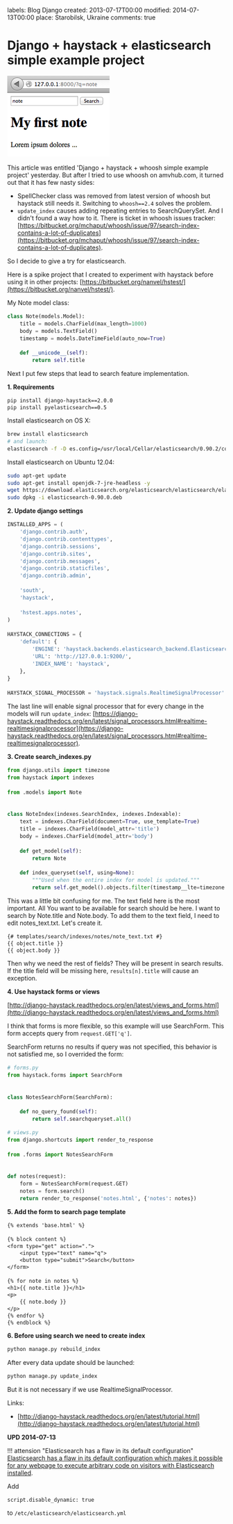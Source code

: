labels: Blog
        Django
created: 2013-07-17T00:00
modified: 2014-07-13T00:00
place: Starobilsk, Ukraine
comments: true

# Django + haystack + elasticsearch simple example project

![Search with haystack](search_example.png)

This article was entitled 'Django + haystack + whoosh simple example project' yesterday. But after I tried to use whoosh on amvhub.com, it turned out that it has few nasty sides:

- SpellChecker class was removed from latest version of whoosh but haystack still needs it. Switching to ```whoosh==2.4``` solves the problem.
- ```update_index``` causes adding repeating entries to SearchQuerySet. And I didn't found a way how to it. There is ticket in whoosh issues tracker: [https://bitbucket.org/mchaput/whoosh/issue/97/search-index-contains-a-lot-of-duplicates](https://bitbucket.org/mchaput/whoosh/issue/97/search-index-contains-a-lot-of-duplicates).

So I decide to give a try for elasticsearch.

Here is a spike project that I created to experiment with haystack before using it in other projects: [https://bitbucket.org/nanvel/hstest/](https://bitbucket.org/nanvel/hstest/).

My Note model class:
```python
class Note(models.Model):
    title = models.CharField(max_length=1000)
    body = models.TextField()
    timestamp = models.DateTimeField(auto_now=True)

    def __unicode__(self):
        return self.title
```

Next I put few steps that lead to search feature implementation.

**1. Requirements**

```text
pip install django-haystack==2.0.0
pip install pyelasticsearch==0.5
```

Install elasticsearch on OS X:
```bash
brew install elasticsearch
# and launch:
elasticsearch -f -D es.config=/usr/local/Cellar/elasticsearch/0.90.2/config/elasticsearch.yml
```

Install elasticsearch on Ubuntu 12.04:
```bash
sudo apt-get update
sudo apt-get install openjdk-7-jre-headless -y
wget https://download.elasticsearch.org/elasticsearch/elasticsearch/elasticsearch-0.90.0.deb
sudo dpkg -i elasticsearch-0.90.0.deb
```

**2. Update django settings**

```python
INSTALLED_APPS = (
    'django.contrib.auth',
    'django.contrib.contenttypes',
    'django.contrib.sessions',
    'django.contrib.sites',
    'django.contrib.messages',
    'django.contrib.staticfiles',
    'django.contrib.admin',

    'south',
    'haystack',

    'hstest.apps.notes',
)

HAYSTACK_CONNECTIONS = {
    'default': {
        'ENGINE': 'haystack.backends.elasticsearch_backend.ElasticsearchSearchEngine',
        'URL': 'http://127.0.0.1:9200/',
        'INDEX_NAME': 'haystack',
    },
}

HAYSTACK_SIGNAL_PROCESSOR = 'haystack.signals.RealtimeSignalProcessor'
```

The last line will enable signal processor that for every change in the models will run ```update_index```: [https://django-haystack.readthedocs.org/en/latest/signal_processors.html#realtime-realtimesignalprocessor](https://django-haystack.readthedocs.org/en/latest/signal_processors.html#realtime-realtimesignalprocessor).

**3. Create search_indexes.py**

```python
from django.utils import timezone
from haystack import indexes

from .models import Note


class NoteIndex(indexes.SearchIndex, indexes.Indexable):
    text = indexes.CharField(document=True, use_template=True)
    title = indexes.CharField(model_attr='title')
    body = indexes.CharField(model_attr='body')

    def get_model(self):
        return Note

    def index_queryset(self, using=None):
        """Used when the entire index for model is updated."""
        return self.get_model().objects.filter(timestamp__lte=timezone.now())
```

This was a little bit confusing for me. 
The text field here is the most important. All You want to be available for search should be here.
I want to search by Note.title and Note.body. To add them to the text field, I need to edit notes_text.txt.
Let's create it.

```django
{# templates/search/indexes/notes/note_text.txt #}
{{ object.title }}
{{ object.body }}
```

Then why we need the rest of fields? They will be present in search results. If the title field will be missing here, ```results[n].title``` will cause an exception.

**4. Use haystack forms or views**

[http://django-haystack.readthedocs.org/en/latest/views_and_forms.html](http://django-haystack.readthedocs.org/en/latest/views_and_forms.html)

I think that forms is more flexible, so this example will use SearchForm.
This form accepts query from ```request.GET['q']```.

SearchForm returns no results if query was not specified, this behavior is not satisfied me, so I overrided the form:
```python
# forms.py
from haystack.forms import SearchForm


class NotesSearchForm(SearchForm):

    def no_query_found(self):
        return self.searchqueryset.all()
```

```python
# views.py
from django.shortcuts import render_to_response

from .forms import NotesSearchForm


def notes(request):
    form = NotesSearchForm(request.GET)
    notes = form.search()
    return render_to_response('notes.html', {'notes': notes})
```

**5. Add the form to search page template**

```django
{% extends 'base.html' %}

{% block content %}
<form type="get" action=".">
    <input type="text" name="q">
    <button type="submit">Search</button>
</form>

{% for note in notes %}
<h1>{{ note.title }}</h1>
<p>
    {{ note.body }}
</p>
{% endfor %}
{% endblock %}
```

**6. Before using search we need to create index**

```bash
python manage.py rebuild_index
```

After every data update should be launched:
```bash
python manage.py update_index
```

But it is not necessary if we use RealtimeSignalProcessor.

Links:

- [http://django-haystack.readthedocs.org/en/latest/tutorial.html](http://django-haystack.readthedocs.org/en/latest/tutorial.html)

**UPD 2014-07-13**

!!! attension "Elasticsearch has a flaw in its default configuration"
    [Elasticsearch has a flaw in its default configuration which makes it possible for any webpage to execute arbitrary code on visitors with Elasticsearch installed](http://bouk.co/blog/elasticsearch-rce/).

Add
```text
script.disable_dynamic: true
```

to ```/etc/elasticsearch/elasticsearch.yml```
